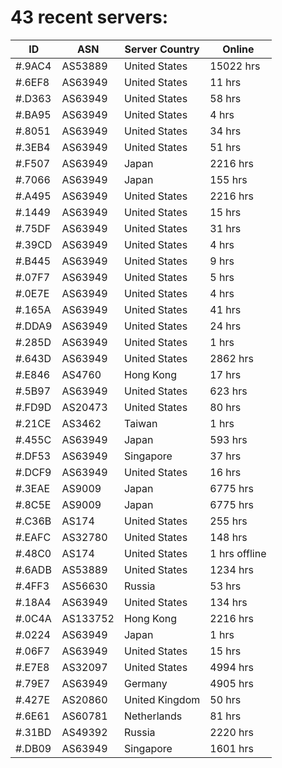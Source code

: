 # 43 recent servers:

| ID | ASN | Server Country | Online |
| ------ | ------ | ------ | ------ |
| #.9AC4 | AS53889 | United States | 15022 hrs |
| #.6EF8 | AS63949 | United States | 11 hrs |
| #.D363 | AS63949 | United States | 58 hrs |
| #.BA95 | AS63949 | United States | 4 hrs |
| #.8051 | AS63949 | United States | 34 hrs |
| #.3EB4 | AS63949 | United States | 51 hrs |
| #.F507 | AS63949 | Japan | 2216 hrs |
| #.7066 | AS63949 | Japan | 155 hrs |
| #.A495 | AS63949 | United States | 2216 hrs |
| #.1449 | AS63949 | United States | 15 hrs |
| #.75DF | AS63949 | United States | 31 hrs |
| #.39CD | AS63949 | United States | 4 hrs |
| #.B445 | AS63949 | United States | 9 hrs |
| #.07F7 | AS63949 | United States | 5 hrs |
| #.0E7E | AS63949 | United States | 4 hrs |
| #.165A | AS63949 | United States | 41 hrs |
| #.DDA9 | AS63949 | United States | 24 hrs |
| #.285D | AS63949 | United States | 1 hrs |
| #.643D | AS63949 | United States | 2862 hrs |
| #.E846 | AS4760 | Hong Kong | 17 hrs |
| #.5B97 | AS63949 | United States | 623 hrs |
| #.FD9D | AS20473 | United States | 80 hrs |
| #.21CE | AS3462 | Taiwan | 1 hrs |
| #.455C | AS63949 | Japan | 593 hrs |
| #.DF53 | AS63949 | Singapore | 37 hrs |
| #.DCF9 | AS63949 | United States | 16 hrs |
| #.3EAE | AS9009 | Japan | 6775 hrs |
| #.8C5E | AS9009 | Japan | 6775 hrs |
| #.C36B | AS174 | United States | 255 hrs |
| #.EAFC | AS32780 | United States | 148 hrs |
| #.48C0 | AS174 | United States | 1 hrs offline |
| #.6ADB | AS53889 | United States | 1234 hrs |
| #.4FF3 | AS56630 | Russia | 53 hrs |
| #.18A4 | AS63949 | United States | 134 hrs |
| #.0C4A | AS133752 | Hong Kong | 2216 hrs |
| #.0224 | AS63949 | Japan | 1 hrs |
| #.06F7 | AS63949 | United States | 15 hrs |
| #.E7E8 | AS32097 | United States | 4994 hrs |
| #.79E7 | AS63949 | Germany | 4905 hrs |
| #.427E | AS20860 | United Kingdom | 50 hrs |
| #.6E61 | AS60781 | Netherlands | 81 hrs |
| #.31BD | AS49392 | Russia | 2220 hrs |
| #.DB09 | AS63949 | Singapore | 1601 hrs |

